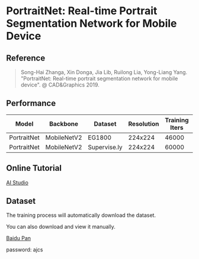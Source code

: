 # PortraitNet: Real-time Portrait Segmentation Network for Mobile Device

## Reference

> Song-Hai Zhanga, Xin Donga, Jia Lib, Ruilong Lia, Yong-Liang Yang. "PortraitNet: Real-time portrait segmentation network for mobile device". @ CAD&Graphics 2019.


## Performance

| Model | Backbone | Dataset | Resolution | Training Iters | mIoU | Link |
|-|-|-|-|-|-|-|
|PortraitNet|MobileNetV2|EG1800|224x224|46000|96.92%|[model](https://bj.bcebos.com/paddleseg/dygraph/portraitnet_mobilenetv2_eg1800_224x224_46k/model.pdparams)|
|PortraitNet|MobileNetV2|Supervise.ly|224x224|60000|93.94%|[model](https://bj.bcebos.com/paddleseg/dygraph/portraitnet_mobilenetv2_supervisely_224x224_60k/model.pdparams)|

## Online Tutorial
[AI Studio](https://aistudio.baidu.com/aistudio/projectdetail/1754799)

## Dataset
The training process will automatically download the dataset. 

You can also download and view it manually.

[Baidu Pan](https://pan.baidu.com/s/15uBpR7zFF2zpUccoq5pQYg)

password: ajcs
